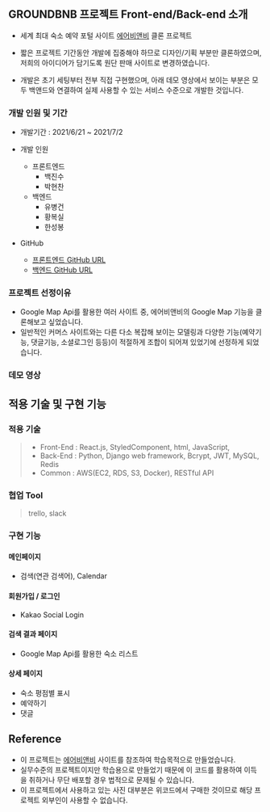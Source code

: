 ## GROUNDBNB 프로젝트 Front-end/Back-end 소개

- 세계 최대 숙소 예약 포털 사이트 [에어비앤비](https://www.airbnb.co.kr/) 클론 프로젝트

- 짧은 프로젝트 기간동안 개발에 집중해야 하므로 디자인/기획 부분만 클론하였으며, 저희의 아이디어가 담기도록 원단 판매 사이트로 변경하였습니다.

- 개발은 초기 세팅부터 전부 직접 구현했으며, 아래 데모 영상에서 보이는 부분은 모두 백앤드와 연결하여 실제 사용할 수 있는 서비스 수준으로 개발한 것입니다.

### 개발 인원 및 기간

- 개발기간 : 2021/6/21 ~ 2021/7/2
- 개발 인원
  - 프론트엔드
    - 백진수
    - 박현찬
  - 백엔드
    - 유병건
    - 황복실
    - 한성봉
 
- GitHub
  - [프론트엔드 GitHub URL](https://github.com/wecode-bootcamp-korea/21-2nd-GroundBnB-frontend.git)
  - [백엔드 GitHub URL](https://github.com/wecode-bootcamp-korea/21-2nd-GroundBnB-backend.git)

### 프로젝트 선정이유

- Google Map Api를 활용한 여러 사이트 중, 에어비앤비의 Google Map 기능을 클론해보고 싶었습니다.
- 일반적인 커머스 사이트와는 다른 다소 복잡해 보이는 모델링과 다양한 기능(예약기능, 댓글기능, 소셜로그인 등등)이 적절하게 조합이 되어져 있었기에 선정하게 되었습니다.

### 데모 영상

## 적용 기술 및 구현 기능

### 적용 기술

> - Front-End : React.js, StyledComponent, html, JavaScript, 
> - Back-End  : Python, Django web framework, Bcrypt, JWT, MySQL, Redis
> - Common    : AWS(EC2, RDS, S3, Docker), RESTful API

### 협업 Tool
> trello, slack

### 구현 기능
#### 메인페이지
 - 검색(연관 검색어), Calendar

#### 회원가입 / 로그인
 - Kakao Social Login

#### 검색 결과 페이지
 - Google Map Api를 활용한 숙소 리스트

#### 상세 페이지
 - 숙소 평점별 표시
 - 예약하기
 - 댓글

## Reference
- 이 프로젝트는 [에어비앤비](https://www.airbnb.co.kr/) 사이트를 참조하여 학습목적으로 만들었습니다.
- 실무수준의 프로젝트이지만 학습용으로 만들었기 때문에 이 코드를 활용하여 이득을 취하거나 무단 배포할 경우 법적으로 문제될 수 있습니다.
- 이 프로젝트에서 사용하고 있는 사진 대부분은 위코드에서 구매한 것이므로 해당 프로젝트 외부인이 사용할 수 없습니다.
